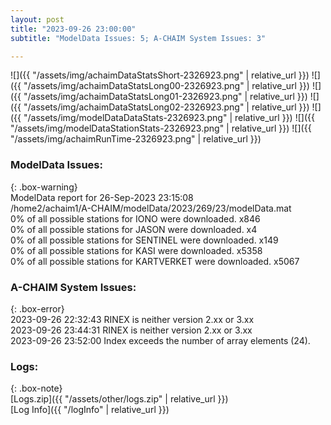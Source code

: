 ```yaml
---
layout: post
title: "2023-09-26 23:00:00"
subtitle: "ModelData Issues: 5; A-CHAIM System Issues: 3"

---
```


![]({{ "/assets/img/achaimDataStatsShort-2326923.png" | relative_url }})
![]({{ "/assets/img/achaimDataStatsLong00-2326923.png" | relative_url }})
![]({{ "/assets/img/achaimDataStatsLong01-2326923.png" | relative_url }})
![]({{ "/assets/img/achaimDataStatsLong02-2326923.png" | relative_url }})
![]({{ "/assets/img/modelDataDataStats-2326923.png" | relative_url }})
![]({{ "/assets/img/modelDataStationStats-2326923.png" | relative_url }})
![]({{ "/assets/img/achaimRunTime-2326923.png" | relative_url }})


### ModelData Issues:  
  
{: .box-warning}  
 ModelData report for 26-Sep-2023 23:15:08   
 /home2/achaim1/A-CHAIM/modelData/2023/269/23/modelData.mat   
 0% of all possible stations for IONO were downloaded. x846   
 0% of all possible stations for JASON were downloaded. x4   
 0% of all possible stations for SENTINEL were downloaded. x149   
 0% of all possible stations for KASI were downloaded. x5358   
 0% of all possible stations for KARTVERKET were downloaded. x5067   
  
### A-CHAIM System Issues:  
  
{: .box-error}  
2023-09-26 22:32:43 RINEX is neither version 2.xx or 3.xx  
2023-09-26 23:44:31 RINEX is neither version 2.xx or 3.xx  
2023-09-26 23:52:00 Index exceeds the number of array elements (24).  

### Logs:  
  
{: .box-note}  
[Logs.zip]({{ "/assets/other/logs.zip" | relative_url }})  
[Log Info]({{ "/logInfo" | relative_url }})  

